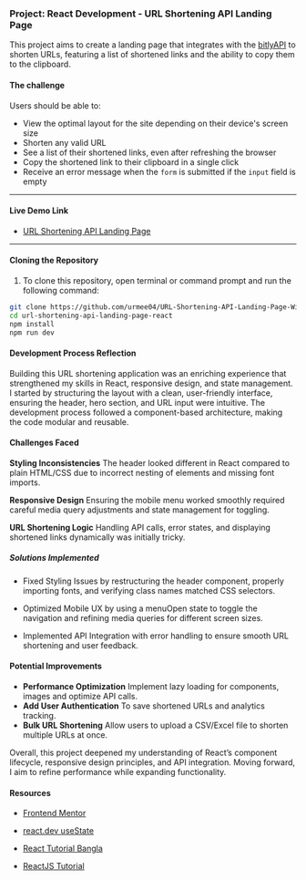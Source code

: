 ### Project: React Development - URL Shortening API Landing Page

This project aims to create a landing page that integrates with the [bitlyAPI](https://dev.bitly.com/) to shorten URLs, featuring a list of shortened links and the ability to copy them to the clipboard.

#### The challenge

Users should be able to:

- View the optimal layout for the site depending on their device's screen size
- Shorten any valid URL
- See a list of their shortened links, even after refreshing the browser
- Copy the shortened link to their clipboard in a single click
- Receive an error message when the `form` is submitted if the `input` field is empty

---

#### Live Demo Link

- [URL Shortening API Landing Page](https://url-shortening-api-landing-page-react.netlify.app/)

---

#### Cloning the Repository

1. To clone this repository, open terminal or command prompt and run the following command:

```bash
git clone https://github.com/urmee04/URL-Shortening-API-Landing-Page-With-React.git
cd url-shortening-api-landing-page-react
npm install
npm run dev
```

#### Development Process Reflection

Building this URL shortening application was an enriching experience that strengthened my skills in React, responsive design, and state management. I started by structuring the layout with a clean, user-friendly interface, ensuring the header, hero section, and URL input were intuitive. The development process followed a component-based architecture, making the code modular and reusable.

#### Challenges Faced

**Styling Inconsistencies** The header looked different in React compared to plain HTML/CSS due to incorrect nesting of elements and missing font imports.

**Responsive Design** Ensuring the mobile menu worked smoothly required careful media query adjustments and state management for toggling.

**URL Shortening Logic** Handling API calls, error states, and displaying shortened links dynamically was initially tricky.

##### Solutions Implemented

- Fixed Styling Issues by restructuring the header component, properly importing fonts, and verifying class names matched CSS selectors.

- Optimized Mobile UX by using a menuOpen state to toggle the navigation and refining media queries for different screen sizes.

- Implemented API Integration with error handling to ensure smooth URL shortening and user feedback.

#### Potential Improvements

- **Performance Optimization** Implement lazy loading for components, images and optimize API calls.
- **Add User Authentication** To save shortened URLs and analytics tracking.
- **Bulk URL Shortening** Allow users to upload a CSV/Excel file to shorten multiple URLs at once.

Overall, this project deepened my understanding of React’s component lifecycle, responsive design principles, and API integration. Moving forward, I aim to refine performance while expanding functionality.

#### Resources

- [Frontend Mentor](https://www.frontendmentor.io/challenges/url-shortening-api-landing-page-2ce3ob-G)

- [react.dev useState](https://react.dev/reference/react/useState)

- [React Tutorial Bangla](https://www.youtube.com/watch?v=9IdczKQNg3o&list=PLgH5QX0i9K3rGtitufynBKMy5gAFpa1y8)

- [ReactJS Tutorial](https://www.tutorialspoint.com/reactjs/reactjs_state_management.htm)

